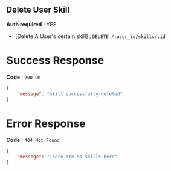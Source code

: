 ## Delete User Skill

**Auth required** : YES

* [Delete A User's certain skill] : `DELETE /:user_id/skills/:id`

# Success Response

**Code** : `200 OK`

```json
{
    "message": "skill successfully deleted"
}
```

# Error Response

**Code** : `404 Not Found`

```json
{
    "message": "There are no skills here"
}
```